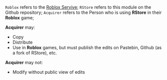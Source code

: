 `Roblox` refers to the [Roblox Servive](https://www.roblox.com/);
`RStore` refers to this module on the Github repository;
`Acquirer` refers to the Person who is using **RStore** in their **Roblox** game;

**Acquirer** may:
* Copy
* Distribute
* Use in **Roblox** games, but must publish the edits on Pastebin, Github (as a fork of RStore), etc.

**Acquirer** may not:
* Modify without public view of edits
